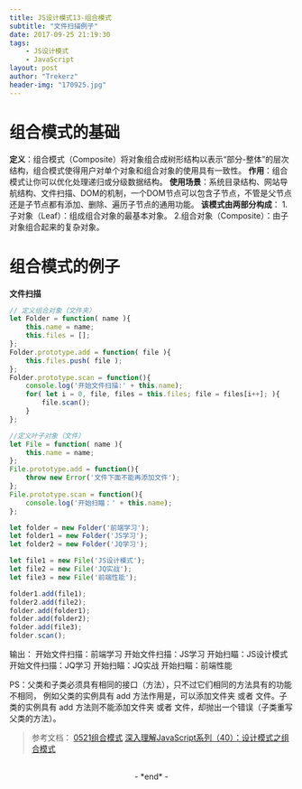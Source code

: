 ```yaml
---
title: JS设计模式13-组合模式
subtitle: "文件扫描例子"
date: 2017-09-25 21:19:30
tags: 
	- JS设计模式
	- JavaScript
layout: post
author: "Trekerz"
header-img: "170925.jpg"
---
```


# **组合模式的基础**

**定义**：组合模式（Composite）将对象组合成树形结构以表示“部分-整体”的层次结构，组合模式使得用户对单个对象和组合对象的使用具有一致性。
**作用**：组合模式让你可以优化处理递归或分级数据结构。
**使用场景**：系统目录结构、网站导航结构、文件扫描、DOM的机制，一个DOM节点可以包含子节点，不管是父节点还是子节点都有添加、删除、遍历子节点的通用功能。
**该模式由两部分构成**：
​    1.子对象（Leaf）：组成组合对象的最基本对象。
​    2.组合对象（Composite）：由子对象组合起来的复杂对象。

# **组合模式的例子**

**文件扫描**

```js
// 定义组合对象（文件夹）
let Folder = function( name ){
	this.name = name;
	this.files = [];
};
Folder.prototype.add = function( file ){
	this.files.push( file );
};
Folder.prototype.scan = function(){
	console.log('开始文件扫描:' + this.name);
	for( let i = 0, file, files = this.files; file = files[i++]; ){
		file.scan();
	}
};

//定义叶子对象（文件）
let File = function( name ){
	this.name = name;
};
File.prototype.add = function(){
	throw new Error('文件下面不能再添加文件');
};
File.prototype.scan = function(){
	console.log('开始扫瞄：' + this.name);
};

let folder = new Folder('前端学习');
let folder1 = new Folder('JS学习');
let folder2 = new Folder('JQ学习');

let file1 = new File('JS设计模式');
let file2 = new File('JQ实战');
let file3 = new File('前端性能');

folder1.add(file1);
folder2.add(file2);
folder.add(folder1);
folder.add(folder2);
folder.add(file3);
folder.scan();
```

输出：
开始文件扫描：前端学习
开始文件扫描：JS学习
开始扫瞄：JS设计模式
开始文件扫描：JQ学习
开始扫瞄：JQ实战
开始扫瞄：前端性能

PS：父类和子类必须具有相同的接口（方法），只不过它们相同的方法具有的功能不相同，    例如父类的实例具有 add 方法作用是，可以添加文件夹 或者 文件。子类的实例具有     add 方法则不能添加文件夹 或者 文件，却抛出一个错误（子类重写父类的方法）。

> 参考文档：
> [0521组合模式](https://github.com/fanerge/Study-Notes/blob/master/2017%E5%B9%B4/%E8%AE%BE%E8%AE%A1%E6%A8%A1%E5%BC%8F%E9%9B%86%E5%90%88/0521%E7%BB%84%E5%90%88%E6%A8%A1%E5%BC%8F.txt)
> [深入理解JavaScript系列（40）：设计模式之组合模式](http://www.cnblogs.com/TomXu/archive/2012/04/12/2435530.html)

<br/>

<center>-&nbsp;*end*&nbsp;-</center>

<br/>